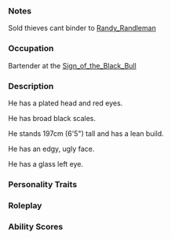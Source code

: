 ### Notes
Sold thieves cant binder to [Randy_Randleman](/02_Player_Characters/Randy_Randleman.md)

### Occupation
Bartender at the [Sign_of_the_Black_Bull](/03_The_Universe/Realmspace/The_Rock_of_Bral/1_The_Low_City/Sign_of_the_Black_Bull.md)

### Description
He has a plated head and red eyes.

He has broad black scales.

He stands 197cm (6'5") tall and has a lean build.

He has an edgy, ugly face.

He has a glass left eye.

### Personality Traits


### Roleplay


### Ability Scores

